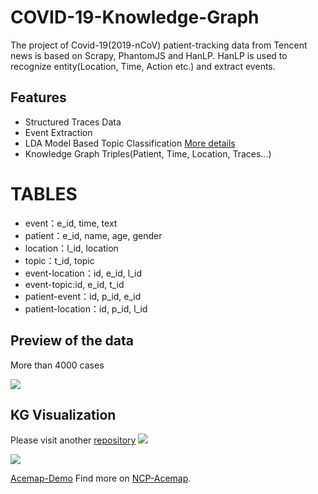 # COVID-19-Knowledge-Graph
The project of Covid-19(2019-nCoV) patient-tracking data from Tencent news is based on Scrapy, PhantomJS and HanLP.
HanLP is used to recognize entity(Location, Time, Action etc.) and extract events.

## Features
- Structured Traces Data
- Event Extraction
- LDA Model Based Topic Classification [More details](https://www.omegaxyz.com/2020/02/24/lda-topic/)
- Knowledge Graph Triples(Patient, Time, Location, Traces...)

# TABLES
- event：e_id, time, text
- patient：e_id, name, age, gender
- location：l_id, location
- topic：t_id, topic
- event-location：id, e_id, l_id
- event-topic:id, e_id, t_id
- patient-event：id, p_id, e_id
- patient-location：id, p_id, l_id


## Preview of the data

More than 4000 cases

![](https://github.com/xyjigsaw/COVID-19-nCoV-traces-data/blob/master/DEMO.png)


## KG Visualization

Please visit another [repository](https://github.com/xyjigsaw/Knowledge-Graph-And-Visualization-Demo)
![](https://github.com/xyjigsaw/COVID-19-nCoV-traces-data/blob/master/KG-Search3.png)

![](https://github.com/xyjigsaw/COVID-19-nCoV-traces-data/blob/master/KG-3D-2.png)

[Acemap-Demo](http://ncp.acemap.info/kg)
Find more on [NCP-Acemap](http://ncp.acemap.info/#tab=map).
